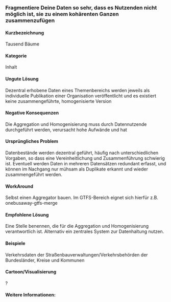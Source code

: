 ### Fragmentiere Deine Daten so sehr, dass es Nutzenden nicht möglich ist, sie zu einem kohärenten Ganzen zusammenzufügen

####  Kurzbezeichnung
Tausend Bäume

####  Kategorie
Inhalt

####  Ungute Lösung
Dezentral erhobene Daten eines Themenbereichs werden jeweils als individuelle Publikation einer Organisation veröffentlicht und es existiert keine zusammengeführte, homogenisierte Version 

####  Negative Konsequenzen
Die Aggregation und Homogenisierung muss durch Datennutzende durchgeführt werden, verursacht hohe Aufwände und hat 

####  Ursprüngliches Problem
Datenbestände werden dezentral geführt, häufig nach unterschiedlichen Vorgaben, so dass eine Vereinheitlichung und Zusammenführung schwierig ist. Eventuell werden Daten in mehreren Datensätzen redundant erfasst, und können im Nachgang nur mühsam als Duplikate erkannt und wieder zusammengeführt werden.

####  WorkAround
Selbst einen Aggregator bauen. Im GTFS-Bereich eignet sich hierfür z.B. onebusaway-gtfs-merge

####  Empfohlene Lösung
Eine Stelle benennen, die für die Aggregation und Homogenisierung verantwortlich ist. Alternativ ein zentrales System zur Datenhaltung nutzen.

####  Beispiele
Verkehrsdaten der Straßenbauverwaltungen/Verkehrsbehörden der Bundesländer, Kreise und Kommunen

####  Cartoon/Visualisierung
?

#### Weitere Informationen: